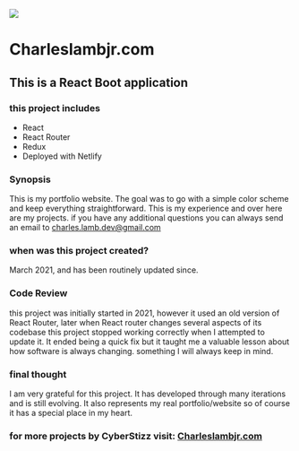 

![](./src/main/resources/squintreadmepic.jpg)


#             **Charleslambjr.com**

## This is a React Boot application

### this project includes
* React
* React Router
* Redux
* Deployed with Netlify


### Synopsis
This is my portfolio website. The goal was to go with a simple color scheme
and keep everything straightforward. This is my experience and over here are
my projects. if you have any additional questions you can always send an email
to charles.lamb.dev@gmail.com


### when was this project created?
March 2021, and has been routinely updated since.


### Code Review
this project was initially started in 2021, however it used an old version of
React Router, later when React router changes several aspects of its codebase
this project stopped working correctly when I attempted to update it. It ended
being a quick fix but it taught me a valuable lesson about how software is 
always changing. something I will always keep in mind.

### final thought
I am very grateful for this project. It has developed through many iterations and is still evolving. It also represents my real portfolio/website so of course it has
a special place in my heart.


### for more projects by CyberStizz visit: [Charleslambjr.com](https://www.charleslambjr.com/)